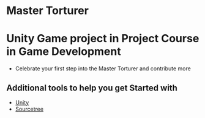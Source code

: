 # Master Torturer
# Unity Game project in Project Course in Game Development


- Celebrate your first step into the Master Torturer and contribute more

## Additional tools to help you get Started with

* [Unity](https://unity.com/)
* [Sourcetree](https://www.sourcetreeapp.com/)
